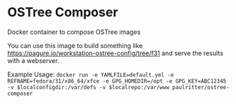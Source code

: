 # OSTree Composer
Docker container to compose OSTree images

You can use this image to build something like https://pagure.io/workstation-ostree-config/tree/f31 and serve the results with a webserver.

Example Usage:
`docker run -e YAMLFILE=default.yml -e REFNAME=fedora/31/x86_64/xfce -e GPG_HOMEDIR=/opt -e GPG_KEY=ABC12345 -v $localconfigdir:/var/defs -v $localrepo:/var/www paulritter/ostree-composer`
